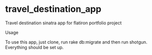 # travel_destination_app
Travel destination sinatra app for flatiron portfolio project

Usage

To use this app, just clone, run rake db:migrate and then run shotgun. Everything should be set up.
